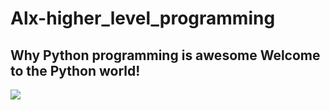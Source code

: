 # Alx-higher_level_programming
## Why Python programming is awesome Welcome to the Python world!
![](https://cdn.wallpapersafari.com/86/47/beOFkU.jpg)
